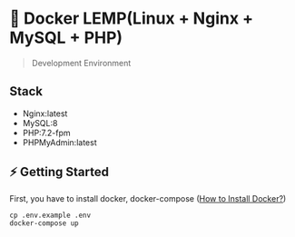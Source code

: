 # 🐳 Docker LEMP(Linux + Nginx + MySQL + PHP)
> Development Environment

## Stack
- Nginx:latest
- MySQL:8
- PHP:7.2-fpm
- PHPMyAdmin:latest

## ⚡️ Getting Started
First, you have to install docker, docker-compose ([How to Install Docker?](https://docs.docker.com/install/))

```
cp .env.example .env
docker-compose up
```